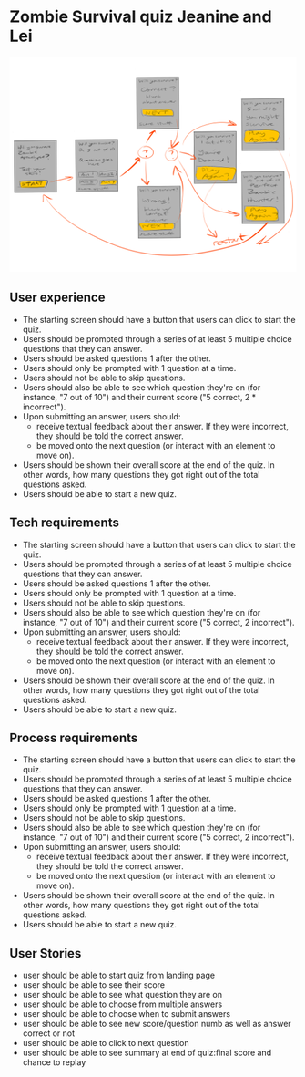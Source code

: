 # Zombie Survival quiz Jeanine and Lei

![alt text](https://raw.githubusercontent.com/thinkful-nights-weekends-codename-camel/quizAppJeanineLei/master/NapkinDesign.jpg)

User experience
-----------------
* The starting screen should have a button that users can click to start the quiz.
* Users should be prompted through a series of at least 5 multiple choice questions that they can answer.
* Users should be asked questions 1 after the other.
* Users should only be prompted with 1 question at a time.
* Users should not be able to skip questions.
* Users should also be able to see which question they're on (for instance, "7 out of 10") and their current score ("5 correct, 2 * incorrect").
* Upon submitting an answer, users should:
	* receive textual feedback about their answer. If they were incorrect, they should be told the correct answer.
	* be moved onto the next question (or interact with an element to move on).
* Users should be shown their overall score at the end of the quiz. In other words, how many questions they got right out of the  total questions asked.
* Users should be able to start a new quiz.

Tech requirements
------------------
* The starting screen should have a button that users can click to start the quiz.
* Users should be prompted through a series of at least 5 multiple choice questions that they can answer.
* Users should be asked questions 1 after the other.
* Users should only be prompted with 1 question at a time.
* Users should not be able to skip questions.
* Users should also be able to see which question they're on (for instance, "7 out of 10") and their current score ("5 correct, 2 incorrect").
* Upon submitting an answer, users should:
	* receive textual feedback about their answer. If they were incorrect, they should be told the correct answer.
	* be moved onto the next question (or interact with an element to move on).
* Users should be shown their overall score at the end of the quiz. In other words, how many questions they got right out of the total questions asked.
* Users should be able to start a new quiz.

Process requirements
--------------------
* The starting screen should have a button that users can click to start the quiz.
* Users should be prompted through a series of at least 5 multiple choice questions that they can answer.
* Users should be asked questions 1 after the other.
* Users should only be prompted with 1 question at a time.
* Users should not be able to skip questions.
* Users should also be able to see which question they're on (for instance, "7 out of 10") and their current score ("5 correct, 2 incorrect").
* Upon submitting an answer, users should:
	* receive textual feedback about their answer. If they were incorrect, they should be told the correct answer.
	* be moved onto the next question (or interact with an element to move on).
* Users should be shown their overall score at the end of the quiz. In other words, how many questions they got right out of the total questions asked.
* Users should be able to start a new quiz.

User Stories
-------------
* user should be able to start quiz from landing page
* user should be able to see their score
* user should be able to see what question they are on
* user should be able to choose from multiple answers 
* user should be able to choose when to submit answers
* user should be able to see new score/question numb as well as answer correct or not
* user should be able to click to next question
* user should be able to see summary at end of quiz:final score and chance to replay